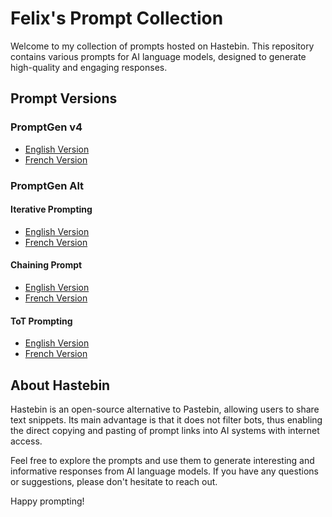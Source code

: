 # Felix's Prompt Collection

Welcome to my collection of prompts hosted on Hastebin. This repository contains various prompts for AI language models, designed to generate high-quality and engaging responses.

## Prompt Versions

### PromptGen v4

- [English Version](https://hastebin.com/share/ibikisojiy.xml)
- [French Version](https://hastebin.com/share/paluwakowo.xml)

### PromptGen Alt

#### Iterative Prompting

- [English Version](https://hastebin.com/share/sozeguyifi.xml)
- [French Version](https://hastebin.com/share/jayidaziho.xml)

#### Chaining Prompt

- [English Version](https://hastebin.com/share/moxugejike.markdown)  
- [French Version](https://hastebin.com/share/asifepubov.markdown)

#### ToT Prompting

- [English Version](https://hastebin.com/share/igupazatir.xml)
- [French Version](https://hastebin.com/share/ibudayonid.xml)

## About Hastebin

Hastebin is an open-source alternative to Pastebin, allowing users to share text snippets. Its main advantage is that it does not filter bots, thus enabling the direct copying and pasting of prompt links into AI systems with internet access.

Feel free to explore the prompts and use them to generate interesting and informative responses from AI language models. If you have any questions or suggestions, please don't hesitate to reach out.

Happy prompting!
